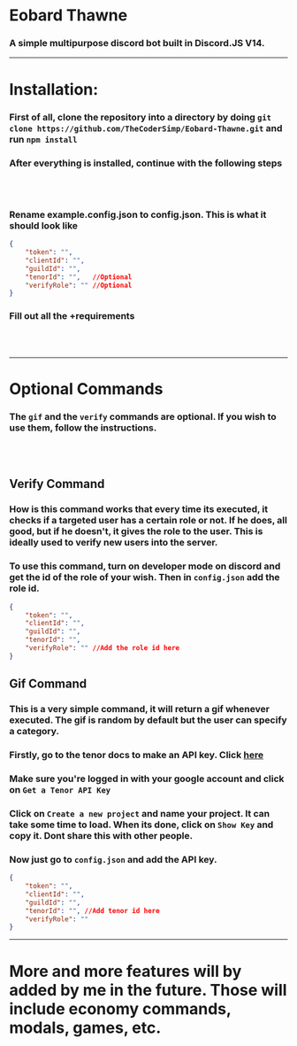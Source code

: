 # Eobard Thawne

### A simple multipurpose discord bot built in Discord.JS V14.




---
# Installation:
### First of all, clone the repository into a directory by doing `git clone https://github.com/TheCoderSimp/Eobard-Thawne.git` and run `npm install`
### After everything is installed, continue with the following steps
<br> </br>
### Rename example.config.json to config.json. This is what it should look like
```json
{
    "token": "",
    "clientId": "",
    "guildId": "",
    "tenorId": "",   //Optional
    "verifyRole": "" //Optional
}
```
### Fill out all the +requirements
<br> </br>

---

# Optional Commands

### The `gif` and the `verify` commands are optional. If you wish to use them, follow the instructions.

<br> </br>

## Verify Command
### How is this command works that every time its executed, it checks if a targeted user has a certain role or not. If he does, all good, but if he doesn't, it gives the role to the user. This is ideally used to verify new users into the server.
### To use this command, turn on developer mode on discord and get the id of the role of your wish. Then in `config.json` add the role id.

```json
{
    "token": "",
    "clientId": "",
    "guildId": "",
    "tenorId": "",
    "verifyRole": "" //Add the role id here
}
```

## Gif Command
### This is a very simple command, it will return a gif whenever executed. The gif is random by default but the user can specify a category.
### Firstly, go to the tenor docs to make an API key. Click [here](https://developers.google.com/tenor/guides/quickstart#setup)
### Make sure you're logged in with your google account and click on `Get a Tenor API Key`
### Click on `Create a new project` and name your project. It can take some time to load. When its done, click on `Show Key` and copy it. Dont share this with other people.
### Now just go to `config.json` and add the API key.
```json
{
    "token": "",
    "clientId": "",
    "guildId": "",
    "tenorId": "", //Add tenor id here
    "verifyRole": "" 
}
```

---

# More and more features will by added by me in the future. Those will include economy commands, modals, games, etc.